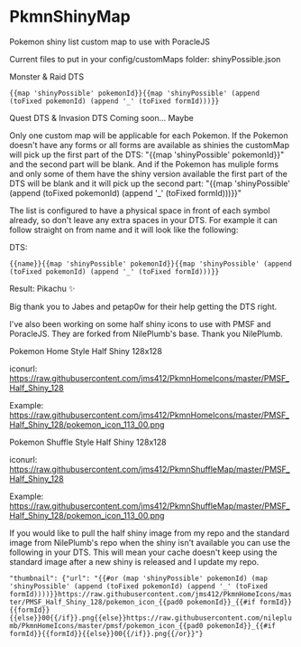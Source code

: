 # PkmnShinyMap

Pokemon shiny list custom map to use with PoracleJS

Current files to put in your config/customMaps folder:
shinyPossible.json

Monster & Raid DTS

```{{map 'shinyPossible' pokemonId}}{{map 'shinyPossible' (append (toFixed pokemonId) (append '_' (toFixed formId)))}}```

Quest DTS & Invasion DTS
Coming soon... Maybe

Only one custom map will be applicable for each Pokemon. If the Pokemon doesn't have any forms or all forms are available as shinies the customMap will pick up the first part of the DTS: "{{map 'shinyPossible' pokemonId}}" and the second part will be blank. And if the Pokemon has muliple forms and only some of them have the shiny version available the first part of the DTS will be blank and it will pick up the second part: "{{map 'shinyPossible' (append (toFixed pokemonId) (append '_' (toFixed formId)))}}"

The list is configured to have a physical space in front of each symbol already, so don't leave any extra spaces in your DTS. For example it can follow straight on from name and it will look like the following:

DTS:

```{{name}}{{map 'shinyPossible' pokemonId}}{{map 'shinyPossible' (append (toFixed pokemonId) (append '_' (toFixed formId)))}}```

Result:
Pikachu ✨

Big thank you to Jabes and petap0w for their help getting the DTS right.


I've also been working on some half shiny icons to use with PMSF and PoracleJS. They are forked from NilePlumb's base. Thank you NilePlumb.

Pokemon Home Style Half Shiny 128x128

iconurl:
https://raw.githubusercontent.com/jms412/PkmnHomeIcons/master/PMSF_Half_Shiny_128

Example:
https://raw.githubusercontent.com/jms412/PkmnHomeIcons/master/PMSF_Half_Shiny_128/pokemon_icon_113_00.png


Pokemon Shuffle Style Half Shiny 128x128

iconurl:
https://raw.githubusercontent.com/jms412/PkmnShuffleMap/master/PMSF_Half_Shiny_128

Example:
https://raw.githubusercontent.com/jms412/PkmnShuffleMap/master/PMSF_Half_Shiny_128/pokemon_icon_113_00.png

If you would like to pull the half shiny image from my repo and the standard image from NilePlumb's repo when the shiny isn't available you can use the following in your DTS. This will mean your cache doesn't keep using the standard image after a new shiny is released and I update my repo.

```"thumbnail": {"url": "{{#or (map 'shinyPossible' pokemonId) (map 'shinyPossible' (append (toFixed pokemonId) (append '_' (toFixed formId))))}}https://raw.githubusercontent.com/jms412/PkmnHomeIcons/master/PMSF_Half_Shiny_128/pokemon_icon_{{pad0 pokemonId}}_{{#if formId}}{{formId}}{{else}}00{{/if}}.png{{else}}https://raw.githubusercontent.com/nileplumb/PkmnHomeIcons/master/pmsf/pokemon_icon_{{pad0 pokemonId}}_{{#if formId}}{{formId}}{{else}}00{{/if}}.png{{/or}}"}```

